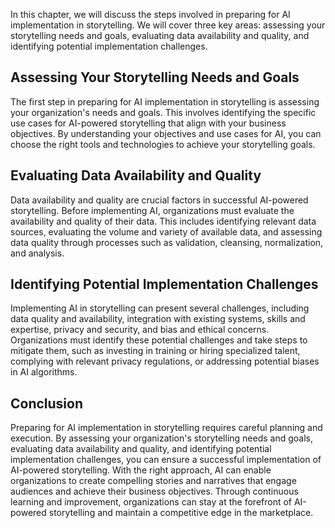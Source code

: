 
In this chapter, we will discuss the steps involved in preparing for AI implementation in storytelling. We will cover three key areas: assessing your storytelling needs and goals, evaluating data availability and quality, and identifying potential implementation challenges.

Assessing Your Storytelling Needs and Goals
-------------------------------------------

The first step in preparing for AI implementation in storytelling is assessing your organization's needs and goals. This involves identifying the specific use cases for AI-powered storytelling that align with your business objectives. By understanding your objectives and use cases for AI, you can choose the right tools and technologies to achieve your storytelling goals.

Evaluating Data Availability and Quality
----------------------------------------

Data availability and quality are crucial factors in successful AI-powered storytelling. Before implementing AI, organizations must evaluate the availability and quality of their data. This includes identifying relevant data sources, evaluating the volume and variety of available data, and assessing data quality through processes such as validation, cleansing, normalization, and analysis.

Identifying Potential Implementation Challenges
-----------------------------------------------

Implementing AI in storytelling can present several challenges, including data quality and availability, integration with existing systems, skills and expertise, privacy and security, and bias and ethical concerns. Organizations must identify these potential challenges and take steps to mitigate them, such as investing in training or hiring specialized talent, complying with relevant privacy regulations, or addressing potential biases in AI algorithms.

Conclusion
----------

Preparing for AI implementation in storytelling requires careful planning and execution. By assessing your organization's storytelling needs and goals, evaluating data availability and quality, and identifying potential implementation challenges, you can ensure a successful implementation of AI-powered storytelling. With the right approach, AI can enable organizations to create compelling stories and narratives that engage audiences and achieve their business objectives. Through continuous learning and improvement, organizations can stay at the forefront of AI-powered storytelling and maintain a competitive edge in the marketplace.

